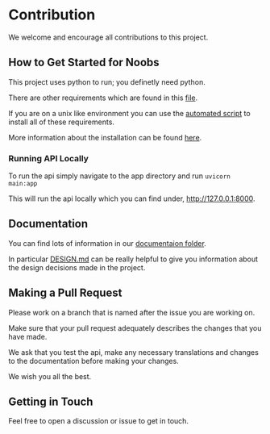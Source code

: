 # Contribution

We welcome and encourage all contributions to this project. 

## How to Get Started for Noobs
This project uses python to run; you definetly need python. 

There are other requirements which are found in this [file](./app/requirements.txt).

If you are on a unix like environment you can use the [automated script](./app/requirements_installer.sh) to install all of these requirements. 

More information about the installation can be found [here](./app/docs/installation.md).

### Running API Locally
To run the api simply navigate to the app directory and run ```uvicorn main:app```

This will run the api locally which you can find under, http://127.0.0.1:8000. 

## Documentation
You can find lots of information in our [documentaion folder](./app/docs/).

In particular [DESIGN.md](./app/docs/DESIGN.md) can be really helpful to give you information about the design decisions made in the project. 

## Making a Pull Request
Please work on a branch that is named after the issue you are working on. 

Make sure that your pull request adequately describes the changes that you have made. 

We ask that you test the api, make any necessary translations and changes to the documentation before making your changes. 

We wish you all the best. 

## Getting in Touch
Feel free to open a discussion or issue to get in touch. 